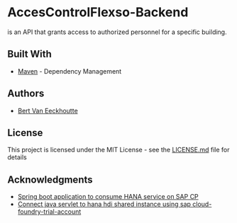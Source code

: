 # AccesControlFlexso-Backend
is an API that grants access to authorized personnel for a specific building.

## Built With

* [Maven](https://maven.apache.org/) - Dependency Management

## Authors

* [Bert Van Eeckhoutte](https://github.com/bertve)

## License

This project is licensed under the MIT License - see the [LICENSE.md](LICENSE.md) file for details

## Acknowledgments

* [Spring boot application to consume HANA service on SAP CP](https://github.com/boudhayan-dev/spring-hana-cloud-foundry)
* [Connect java servlet to hana hdi shared instance using sap cloud-foundry-trial-account](https://theremotetechie.com/2018/11/09/sap-cloud-foundry-tutorial-connect-a-java-servlet-to-a-hana-hdi-shared-instance-using-an-sap-cloud-foundry-trial-account/)
